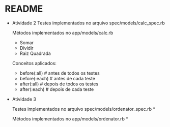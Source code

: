 # README

- Atividade 2
  Testes implementados no arquivo spec/models/calc_spec.rb

  Métodos implementados no app/models/calc.rb
    * Somar
    * Dividir
    * Raiz Quadrada

  Conceitos aplicados:
    * before(:all) # antes de todos os testes
    * before(:each) # antes de cada teste
    * after(:all) # depois de todos os testes
    * after(:each) # depois de cada teste

- Atividade 3

  Testes implementados no arquivo spec/models/ordenator_spec.rb
    * 

  Métodos implementados no app/models/ordenator.rb
    * 